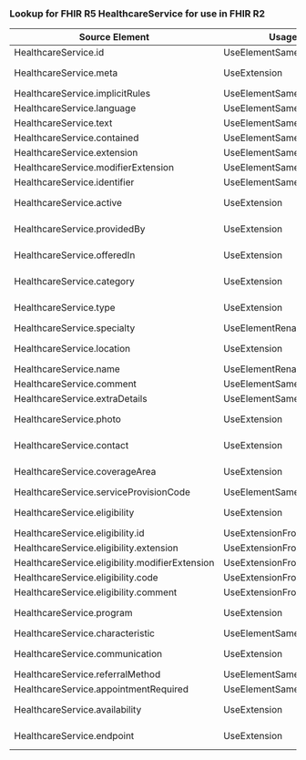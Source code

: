 ### Lookup for FHIR R5 HealthcareService for use in FHIR R2

| Source Element | Usage | Target |
| -------------- | ----- | ------ |
| HealthcareService.id | UseElementSameName | HealthcareService.id |
| HealthcareService.meta | UseExtension | http://hl7.org/fhir/5.0/StructureDefinition/extension-HealthcareService.meta |
| HealthcareService.implicitRules | UseElementSameName | HealthcareService.implicitRules |
| HealthcareService.language | UseElementSameName | HealthcareService.language |
| HealthcareService.text | UseElementSameName | HealthcareService.text |
| HealthcareService.contained | UseElementSameName | HealthcareService.contained |
| HealthcareService.extension | UseElementSameName | HealthcareService.extension |
| HealthcareService.modifierExtension | UseElementSameName | HealthcareService.modifierExtension |
| HealthcareService.identifier | UseElementSameName | HealthcareService.identifier |
| HealthcareService.active | UseExtension | http://hl7.org/fhir/5.0/StructureDefinition/extension-HealthcareService.active |
| HealthcareService.providedBy | UseExtension | http://hl7.org/fhir/5.0/StructureDefinition/extension-HealthcareService.providedBy |
| HealthcareService.offeredIn | UseExtension | http://hl7.org/fhir/5.0/StructureDefinition/extension-HealthcareService.offeredIn |
| HealthcareService.category | UseExtension | http://hl7.org/fhir/5.0/StructureDefinition/extension-HealthcareService.category |
| HealthcareService.type | UseExtension | http://hl7.org/fhir/5.0/StructureDefinition/extension-HealthcareService.type |
| HealthcareService.specialty | UseElementRenamed | HealthcareService.serviceType.specialty |
| HealthcareService.location | UseExtension | http://hl7.org/fhir/5.0/StructureDefinition/extension-HealthcareService.location |
| HealthcareService.name | UseElementRenamed | HealthcareService.serviceName |
| HealthcareService.comment | UseElementSameName | HealthcareService.comment |
| HealthcareService.extraDetails | UseElementSameName | HealthcareService.extraDetails |
| HealthcareService.photo | UseExtension | http://hl7.org/fhir/5.0/StructureDefinition/extension-HealthcareService.photo |
| HealthcareService.contact | UseExtension | http://hl7.org/fhir/5.0/StructureDefinition/extension-HealthcareService.contact |
| HealthcareService.coverageArea | UseExtension | http://hl7.org/fhir/5.0/StructureDefinition/extension-HealthcareService.coverageArea |
| HealthcareService.serviceProvisionCode | UseElementSameName | HealthcareService.serviceProvisionCode |
| HealthcareService.eligibility | UseExtension | http://hl7.org/fhir/5.0/StructureDefinition/extension-HealthcareService.eligibility |
| HealthcareService.eligibility.id | UseExtensionFromAncestor | - |
| HealthcareService.eligibility.extension | UseExtensionFromAncestor | - |
| HealthcareService.eligibility.modifierExtension | UseExtensionFromAncestor | - |
| HealthcareService.eligibility.code | UseExtensionFromAncestor | - |
| HealthcareService.eligibility.comment | UseExtensionFromAncestor | - |
| HealthcareService.program | UseExtension | http://hl7.org/fhir/5.0/StructureDefinition/extension-HealthcareService.program |
| HealthcareService.characteristic | UseElementSameName | HealthcareService.characteristic |
| HealthcareService.communication | UseExtension | http://hl7.org/fhir/5.0/StructureDefinition/extension-HealthcareService.communication |
| HealthcareService.referralMethod | UseElementSameName | HealthcareService.referralMethod |
| HealthcareService.appointmentRequired | UseElementSameName | HealthcareService.appointmentRequired |
| HealthcareService.availability | UseExtension | http://hl7.org/fhir/5.0/StructureDefinition/extension-HealthcareService.availability |
| HealthcareService.endpoint | UseExtension | http://hl7.org/fhir/5.0/StructureDefinition/extension-HealthcareService.endpoint |
